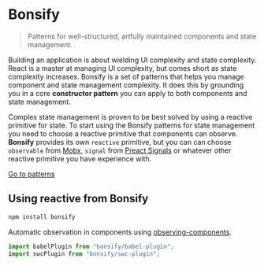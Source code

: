 # Bonsify

> Patterns for well-structured, artfully maintained components and state management.

Building an application is about wielding UI complexity and state complexity. React is a master at managing UI complexity, but comes short as state complexity increases. Bonsify is a set of patterns that helps you manage component and state management complexity. It does this by grounding you in a core **constructor pattern** you can apply to both components and state management.

Complex state management is proven to be best solved by using a reactive primitive for state. To start using the Bonsify patterns for state management you need to choose a reactive primitive that components can observe. **Bonsify** provides its own `reactive` primitive, but you can can choose `observable` from [Mobx](https://mobx.js.org/README.html), `signal` from [Preact Signals](https://preactjs.com/guide/v10/signals/) or whatever other reactive primitive you have experience with.

[Go to patterns](./docs/01_pattern_constructor.md)

## Using reactive from Bonsify

```sh
npm install bonsify
```

Automatic observation in components using [observing-components](https://github.com/christianalfoni/observing-components).

```ts
import babelPlugin from "bonsify/babel-plugin";
import swcPlugin from "bonsify/swc-plugin";
```
